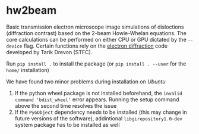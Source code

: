 # hw2beam

Basic transmission electron microscope image simulations of disloctions (diffraction contrast) based on the 2-beam Howie-Whelan equations. 
The core calculations can be performed on either CPU or GPU dictated by the `--device` flag. Certain functions rely on the 
[electron diffraction](https://github.com/ccp4/electron-diffraction) code developed by Tarik Drevon (STFC).

Run `pip install .` to install the package (or `pip install . --user` for the `home/` installation)

We have found two minor problems during installation on *Ubuntu*
1) If the python wheel package is not installed beforehand, the `invalid command 'bdist_wheel'` error appears. Running the setup command above the second time resolves the issue
2) If the `PyGObject` dependency needs to be installed (this may change in future versions of the software), addintional `libgirepository1.0-dev` system package has to be installed as well
